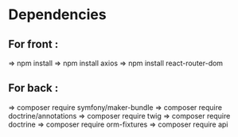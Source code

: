 # Dependencies

## For front :
=> npm install
=> npm install axios
=> npm install react-router-dom

## For back :
=> composer require symfony/maker-bundle
=> composer require doctrine/annotations
=> composer require twig
=> composer require doctrine
=> composer require orm-fixtures
=> composer require api
